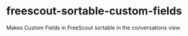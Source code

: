 # freescout-sortable-custom-fields
Makes Custom Fields in FreeScout sortable in the conversations view

